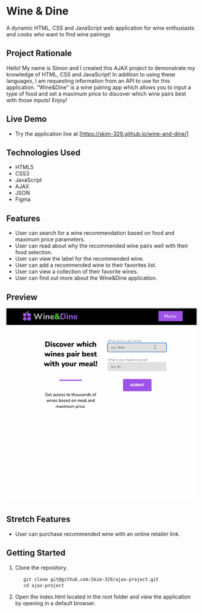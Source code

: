 # Wine & Dine

A dynamic HTML, CSS and JavaScript web application for wine enthusiasts and cooks who want to find wine pairings

## Project Rationale

Hello! My name is Simon and I created this AJAX project to demonstrate my knowledge of HTML, CSS and JavaScript! In addition to using these languages, I am requesting information from an API to use for this application. "Wine&Dine" is a wine pairing app which allows you to input a type of food and set a maximum price to discover which wine pairs best with those inputs! Enjoy!

## Live Demo

- Try the application live at [https://skim-329.github.io/wine-and-dine/]

## Technologies Used

- HTML5
- CSS3
- JavaScript
- AJAX
- JSON
- Figma

## Features

- User can search for a wine recommendation based on food and maximum price parameters.
- User can read about why the recommended wine pairs well with their food selection.
- User can view the label for the recommended wine.
- User can add a recommended wine to their favorites list.
- User can view a collection of their favorite wines.
- User can find out more about the Wine&Dine application.

## Preview

![alt text](images/wine-and-dine.gif "Wine&Dine recommended wine")

## Stretch Features

- User can purchase recommended wine with an online retailer link.

## Getting Started

1. Clone the repository.
   ```
      git clone git@github.com:Skim-329/ajax-project.git
      cd ajax-project
   ```
2. Open the index.html located in the root folder and view the application by opening in a default browser.
